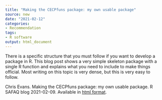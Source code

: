 ```yaml
---
title: "Making the CECPfuns package: my own usable package"
source: new
date: "2021-02-12"
categories:
- Recommendation
tags:
- R software
output: html_document
---
```


There is a specific structure that you must follow if you want to develop a package in R. This blog post shows a very simple skeleton package with a single R function and explains what you need to include to make things official. Most writing on this topic is very dense, but this is very easy to follow.

<!--more-->

Chris Evans. Making the CECPfuns package: my own usable package. R SAFAQ blog 2021-02-09. Available in [html format](https://www.psyctc.org/Rblog/posts/2021-02-10-making-my-first-usable-package/).
